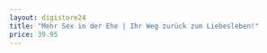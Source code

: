 ```yaml
---
layout: digistore24
title: "Mehr Sex in der Ehe | Ihr Weg zurück zum Liebesleben!"
price: 39.95
---
```

